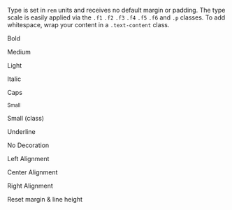 Type is set in `rem` units and receives no default margin or padding. The type scale is easily applied via the `.f1` `.f2` `.f3` `.f4` `.f5` `.f6` and `.p` classes. To add whitespace, wrap your content in a `.text-content` class.

<div class="demo px-2 mt-2">
  <p class="bold">Bold</p>
  <p class="medium">Medium</p>
  <p class="light">Light</p>
  <p class="italic">Italic</p>
  <p class="uppercase">Caps</p>
  <p><small>Small</small></p>
  <p class="small">Small (class)</p>
  <p class="underline">Underline</p>
  <p class="decoration--none">No Decoration</p>
  <p class="align-l">Left Alignment</p>
  <p class="align-c">Center Alignment</p>
  <p class="align-r">Right Alignment</p>
  <p class="type--reset">Reset margin & line height</p>
</div>
